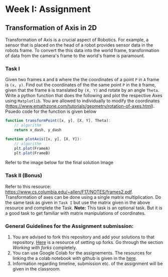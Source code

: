 # Week I: Assignment
## Transformation of Axis in 2D
Transformation of Axis is a crucial aspect of Robotics. For example, a sensor that is placed on the head of a robot provides sensor data in the robots frame. To convert the this data into the world frame, transformation of data from the camera's frame to the world's frame is paramount.

### Task I
Given two frames `A` and `B` where the the coordinates of a point `P` in `A` frame is `(x, y)`. Find out the coordinates of the the same point `P` in the `B` frame, given that the frame `B` is translated by `(X, Y)` and rotate by an angle `Theta`. Write a python function that does the following and plot the respective Axes using `Matplotlib`. You are allowed to individually to modify the coordinates (https://www.emathzone.com/tutorials/geometry/rotation-of-axes.html). Psuedo code for the function is given below
```javascript
function transformPoint([x, y], [X, Y], Theta):
    // algorithm
    return x_dash, y_dash

function plotAxis([x, y], [X, Y]):
    // algorithm
    plt.plot(FrameA)
    plt.plot(FrameB)
```
Refer to the image below for the final solution Image
<!-- Add img-->

### Task II (Bonus)
Refer to this resource: https://www.cs.columbia.edu/~allen/F17/NOTES/frames2.pdf. Transformation of axes can be done using a single matrix multiplication. Do the same task as given in `Task I` but use the matrix given in the above resource and complete the Task.
__Note:__ This task is an optional task. But it is a good task to get familiar with matrix manipulations of coordinates.

### General Guidelines for the Assignment submission:
1. You are advised to fork this repository and add your solutions to that repository. [Here](https://docs.github.com/en/github/collaborating-with-pull-requests/working-with-forks/about-forks) is a resource of setting up forks. Go through the section _Working with forks_ completely.
2. You can use Google Colab for the assignements. The resources for linking the a colab notebook with github is given in the [here](https://colab.research.google.com/github/googlecolab/colabtools/blob/master/notebooks/colab-github-demo.ipynb.).
3. Information regarding timeline, submission etc. of the assignment will be given in the classroom.